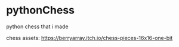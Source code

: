 # pythonChess
python chess that i made

chess assets: https://berryarray.itch.io/chess-pieces-16x16-one-bit
